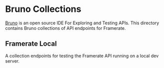 # Bruno Collections

[Bruno](https://github.com/usebruno/bruno) is an open source IDE For Exploring and Testing APIs. This directory contains Bruno collections of API endpoints for Framerate.

## Framerate Local

A collection endpoints for testing the Framerate API running on a local dev server.
